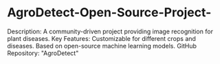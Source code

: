 # AgroDetect-Open-Source-Project-
Description: A community-driven project providing image recognition for plant diseases. Key Features: Customizable for different crops and diseases. Based on open-source machine learning models. GitHub Repository:  "AgroDetect" 
